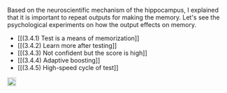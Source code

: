 
Based on the neuroscientific mechanism of the hippocampus, I explained that it is important to repeat outputs for making the memory. Let's see the psychological experiments on how the output effects on memory.

- [[(3.4.1) Test is a means of memorization]]
- [[(3.4.2) Learn more after testing]]
- [[(3.4.3) Not confident but the score is high]]
- [[(3.4.4) Adaptive boosting]]
- [[(3.4.5) High-speed cycle of test]]


<img src='https://scrapbox.io/api/pages/nishio/en/icon' alt='en.icon' height="19.5"/>